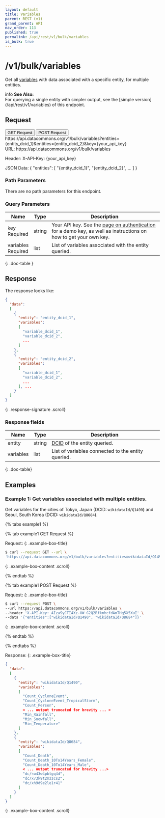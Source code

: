 ```yaml
---
layout: default
title: Variables
parent: REST (v1)
grand_parent: API
nav_order: 113
published: true
permalink: /api/rest/v1/bulk/variables
is_bulk: true
---
```


# /v1/bulk/variables

Get all [variables](/glossary.html#variable) with data associated with a
specific entity, for multiple entities.

<div markdown="span" class="alert alert-warning" role="alert">
    <span class="material-icons md-16">info </span><b>See Also:</b><br />
    For querying a single entity with simpler output, see the [simple version](/api/rest/v1/variables) of this endpoint.
</div>


## Request

<div class="api-tab">
  <button id="get-button" class="api-tablink" onclick="openTab(event, 'GET-request')">
    GET Request
  </button>
  <button id="post-button" class="api-tablink" onclick="openTab(event, 'POST-request')">
    POST Request
  </button>
</div>

<div id="GET-request" class="api-tabcontent api-signature">
https://api.datacommons.org/v1/bulk/variables?entities={entity_dcid_1}&entities={entity_dcid_2}&key={your_api_key}
</div>

<div id="POST-request" class="api-tabcontent api-signature">
URL:
https://api.datacommons.org/v1/bulk/variables

Header:
X-API-Key: {your_api_key}

JSON Data:
{
  "entities":
    [
      "{entity_dcid_1}",
      "{entity_dcid_2}",
      ...
    ]
}

</div>

<script src="/assets/js/syntax_highlighting.js"></script>
<script src="/assets/js/api-doc-tabs.js"></script>

### Path Parameters

There are no path parameters for this endpoint.

### Query Parameters

| Name                                                   | Type   | Description                                                                                                                                                     |
| ------------------------------------------------------ | ------ | --------------------------------------------------------------------------------------------------------------------------------------------------------------- |
| key <br /> <required-tag>Required</required-tag>       | string | Your API key. See the [page on authentication](/api/rest/v1/getting_started#authentication) for a demo key, as well as instructions on how to get your own key. |
| variables <br /> <required-tag>Required</required-tag> | list   | List of variables associated with the entity queried.                                                                                                           |
{: .doc-table }

## Response

The response looks like:

```json
{
  "data":
  [
    {
      "entity": "entity_dcid_1",
      "variables":
      [
        "variable_dcid_1",
        "variable_dcid_2",
        ...
      ]
    },
    {
      "entity": "entity_dcid_2",
      "variables":
      [
        "variable_dcid_1",
        "variable_dcid_2",
        ...
      ], ...
    }
  ]
}
```
{: .response-signature .scroll}

### Response fields

| Name      | Type   | Description                                        |
| --------- | ------ | -------------------------------------------------- |
| entity    | string | [DCID](/glossary.html#dcid) of the entity queried. |
| variables | list   | List of variables connected to the entity queried. |
{: .doc-table}

## Examples

### Example 1: Get variables associated with multiple entities.

Get variables for the cities of Tokyo, Japan (DCID: `wikidataId/Q1490`) and
Seoul, South Korea (DCID: `wikidataId/Q8684`).

<div>
{% tabs example1 %}
 
{% tab example1 GET Request %}
 
Request:
{: .example-box-title}

```bash
$ curl --request GET --url \
'https://api.datacommons.org/v1/bulk/variables?entities=wikidataId/Q1490&entities=wikidataId/Q8684&key=AIzaSyCTI4Xz-UW_G2Q2RfknhcfdAnTHq5X5XuI'
```
{: .example-box-content .scroll}

{% endtab %}

{% tab example1 POST Request %}

Request:
{: .example-box-title}

```bash
$ curl --request POST \
--url https://api.datacommons.org/v1/bulk/variables \
--header 'X-API-Key: AIzaSyCTI4Xz-UW_G2Q2RfknhcfdAnTHq5X5XuI' \
--data '{"entities":["wikidataId/Q1490", "wikidataId/Q8684"]}'
```
{: .example-box-content .scroll}

{% endtab %}

{% endtabs %}

</div>
 
Response:
{: .example-box-title}

```json
{
  "data":
  [
    {
      "entity": "wikidataId/Q1490",
      "variables":
      [
        "Count_CycloneEvent",
        "Count_CycloneEvent_TropicalStorm",
        "Count_Person",
        < ... output truncated for brevity ... >
        "Min_Rainfall",
        "Min_Snowfall",
        "Min_Temperature"
      ]
    },
    {
      "entity": "wikidataId/Q8684",
      "variables":
      [
        "Count_Death",
        "Count_Death_10To14Years_Female",
        "Count_Death_10To14Years_Male",
        < ... output truncated for brevity ...>
        "dc/sw43w4pbtgq4d",
        "dc/x73k9t2mzzcs2",
        "dc/xh9d9e2le1r41"
      ]
    }
  ]
}
```
{: .example-box-content .scroll}
